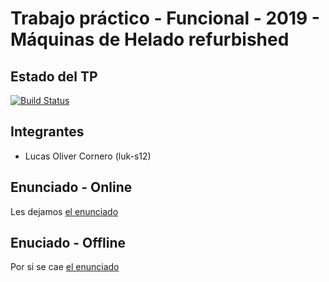 # Trabajo práctico - Funcional - 2019 - Máquinas de Helado refurbished

## Estado del TP
[![Build Status](https://travis-ci.com/luk-s12/fun-2019-helados-integrador-la-buguiaste-toda-chinguenguencha.svg?token=iyZLQmGvEspeSpaja9vX&branch=master)](https://travis-ci.com/luk-s12/fun-2019-helados-integrador-la-buguiaste-toda-chinguenguencha)


## Integrantes
- Lucas Oliver Cornero (luk-s12)

## Enunciado - Online

Les dejamos [el enunciado](https://docs.google.com/document/d/1Gw9G9jCsMJxWTdqUUkWB5osr-srm8B8sb0O_obuFDxA/edit)

## Enuciado - Offline 

Por si se cae  [el enunciado](https://github.com/luk-s12/fun-2019-helados-integrador-la-buguiaste-toda-chinguenguencha/blob/master/enunciado/2019%20-%20TP%20Funcional%20-%20Mi%C3%A9rcoles%20a%20la%20noche%20-%20M%C3%A1quinas%20de%20Helado%20Refurbished.pdf)

